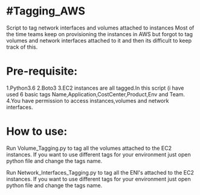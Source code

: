 #Tagging_AWS
=====

Script to tag network interfaces and volumes attached to instances
Most of the time teams keep on provisioning the instances in AWS but forgot to tag volumes and network interfaces attached to it and then its difficult to keep track of this.


Pre-requisite:
=====

1.Python3.6 
2.Boto3
3.EC2 instances are all tagged.In this script (i have used 6 basic tags Name,Application,CostCenter,Product,Env and Team.
4.You have permission to access instances,volumes and network interfaces.

How to use:
=====

Run Volume_Tagging.py to tag all the volumes attached to the EC2 instances.
If you want to use different tags for your environment just open python file and change the tags name.

Run Network_Interfaces_Tagging.py to tag all the ENI's attached to the EC2 instances.
If you want to use different tags for your environment just open python file and change the tags name.

